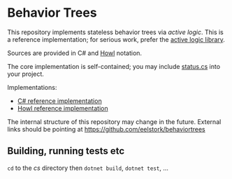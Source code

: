 # Behavior Trees

This repository implements stateless behavior trees via *active logic*. This is a reference implementation; for serious work, prefer the [active logic library](https://github.com/active-logic/activelogic-cs).

Sources are provided in C# and [Howl](https://github.com/active-logic/howl) notation.

The core implementation is self-contained; you may include [status.cs](cs/src/Status.cs) into your project.

Implementations:
- [C# reference implementation](cs/src/Status.cs)
- [Howl reference implementation](howl/src/Status.howl)

The internal structure of this repository may change in the future. External links should be pointing at https://github.com/eelstork/behaviortrees

## Building, running tests etc

`cd` to the *cs* directory then `dotnet build`, `dotnet test`, ...
